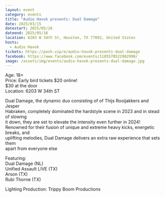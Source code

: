 ```yaml
---
layout: event
category: events
title: "Audio Havok presents: Dual Damage"
date: 2025/03/15
datestart: 2025/05/16
dateend: 2025/05/16
location: 6203 W 34th St, Houston, TX 77092, United States
hosts:
  - Audio Havok
tickets: https://posh.vip/e/audio-havok-presents-dual-damage
facebook: https://www.facebook.com/events/1185570522982998/
image: /assets/img/events/audio-havok-presents-dual-damage.jpg
---
```


Age: 18+  
Price: Early bird tickets $20 online!  
$30 at the door  
Location: 6203 W 34th ST

Dual Damage, the dynamic duo consisting of of Thijs Rooijakkers and Jesper  
Habraken, completely dominated the hardstyle scene in 2023 and in stead of slowing  
it down, they are set to elevate the intensity even further in 2024!  
Renowned for their fusion of unique and extreme heavy kicks, energetic breaks, and  
uplifting melodies, Dual Damage delivers an extra raw experience that sets them  
apart from everyone else

Featuring:  
Dual Damage (NL)  
Unified Assault LIVE (TX)  
Arson (TX)  
Rubi Thorne (TX)

Lighting Production: Trippy Boom Productions
